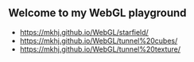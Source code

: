 ## Welcome to my WebGL playground

* https://mkhj.github.io/WebGL/starfield/
* https://mkhj.github.io/WebGL/tunnel%20cubes/
* https://mkhj.github.io/WebGL/tunnel%20texture/
